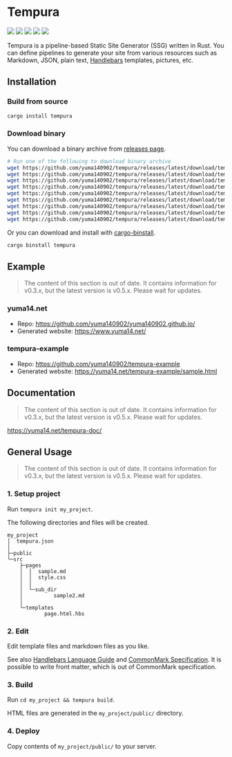 # Tempura

[![](https://img.shields.io/github/actions/workflow/status/yuma140902/tempura/ci.yml?logo=linux&logoColor=white&label=CI%20on%20Linux)](https://github.com/yuma140902/tempura/actions)
[![](https://img.shields.io/github/actions/workflow/status/yuma140902/tempura/ci.yml?logo=windows&logoColor=white&label=CI%20on%20Windows)](https://github.com/yuma140902/tempura/actions)
[![](https://img.shields.io/github/actions/workflow/status/yuma140902/tempura/ci.yml?logo=apple&logoColor=white&label=CI%20on%20macOS)](https://github.com/yuma140902/tempura/actions)
[![](https://img.shields.io/crates/v/tempura?color=blue)](https://crates.io/crates/tempura)
[![](https://img.shields.io/docsrs/tempura)](https://docs.rs/tempura/)

Tempura is a pipeline-based Static Site Generator (SSG) written in Rust. You can define pipelines to generate your site from various resources such as Markdown, JSON, plain text, [Handlebars](https://handlebarsjs.com/) templates, pictures, etc.

## Installation

### Build from source

```sh
cargo install tempura
```

### Download binary

You can download a binary archive from [releases page](https://github.com/yuma140902/tempura/releases).

```sh
# Run one of the following to download binary archive
wget https://github.com/yuma140902/tempura/releases/latest/download/tempura-aarch64-apple-darwin.tar.gz
wget https://github.com/yuma140902/tempura/releases/latest/download/tempura-aarch64-unknown-linux-gnu.tar.gz
wget https://github.com/yuma140902/tempura/releases/latest/download/tempura-aarch64-unknown-linux-musl.tar.gz
wget https://github.com/yuma140902/tempura/releases/latest/download/tempura-i686-pc-windows-msvc.zip
wget https://github.com/yuma140902/tempura/releases/latest/download/tempura-i686-unknown-linux-gnu.tar.gz
wget https://github.com/yuma140902/tempura/releases/latest/download/tempura-i686-unknown-linux-musl.tar.gz
wget https://github.com/yuma140902/tempura/releases/latest/download/tempura-x86_64-apple-darwin.tar.gz
wget https://github.com/yuma140902/tempura/releases/latest/download/tempura-x86_64-pc-windows-msvc.zip
wget https://github.com/yuma140902/tempura/releases/latest/download/tempura-x86_64-unknown-linux-musl.tar.gz 
```

Or you can download and install with [cargo-binstall](https://github.com/cargo-bins/cargo-binstall).

```sh
cargo binstall tempura
```

## Example

> The content of this section is out of date. It contains information for v0.3.x, but the latest version is v0.5.x. Please wait for updates.

### yuma14.net

- Repo: <https://github.com/yuma140902/yuma140902.github.io/>
- Generated website: <https://www.yuma14.net/>

### tempura-example

- Repo: <https://github.com/yuma140902/tempura-example>
- Generated website: <https://yuma14.net/tempura-example/sample.html>

## Documentation

> The content of this section is out of date. It contains information for v0.3.x, but the latest version is v0.5.x. Please wait for updates.

https://yuma14.net/tempura-doc/

## General Usage

> The content of this section is out of date. It contains information for v0.3.x, but the latest version is v0.5.x. Please wait for updates.

### 1. Setup project

Run `tempura init my_project`.

The following directories and files will be created.

```text
my_project
│  tempura.json
│
├─public
└─src
    ├─pages
    │  │  sample.md
    │  │  style.css
    │  │
    │  └─sub_dir
    │          sample2.md
    │
    └─templates
            page.html.hbs
```

### 2. Edit

Edit template files and markdown files as you like.

See also [Handlebars Language Guide](https://handlebarsjs.com/guide/) and [CommonMark Specification](https://spec.commonmark.org/current/). It is possible to write front matter, which is out of CommonMark specification.

### 3. Build

Run `cd my_project && tempura build`.

HTML files are generated in the `my_project/public/` directory.

### 4. Deploy

Copy contents of `my_project/public/` to your server.
